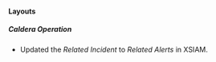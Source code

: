 
#### Layouts
##### Caldera Operation
- Updated the *Related Incident* to *Related Alerts* in XSIAM.
